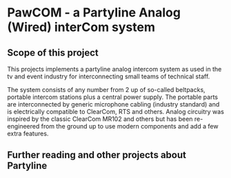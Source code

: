 # PawCOM - a Partyline Analog (Wired) interCom system

## Scope of this project
This projects implements a partyline analog intercom system as used in the tv and event industry for interconnecting small teams of technical staff.

The system consists of any number from 2 up of so-called beltpacks, portable intercom stations plus a central power supply.
The portable parts are interconnected by generic microphone cabling (industry standard) and is electrically compatible to ClearCom, RTS and others.
Analog circuitry was inspired by the classic ClearCom MR102 and others but has been re-engineered from the ground up to use modern components and
add a few extra features.

## Further reading and other projects about Partyline


